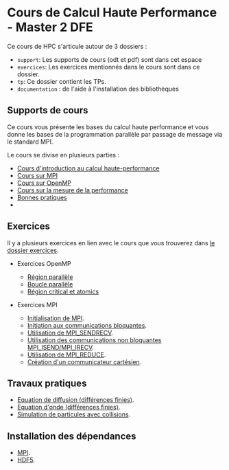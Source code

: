# Cours de Calcul Haute Performance - Master 2 DFE

Ce cours de HPC s'articule autour de 3 dossiers :
- `support`: Les supports de cours (odt et pdf) sont dans cet espace
- `exercices`: Les exercices mentionnés dans le cours sont dans ce dossier.
- `tp`: Ce dossier contient les TPs.
- `documentation` : de l'aide à l'installation des bibliothèques

## Supports de cours

Ce cours vous présente les bases du calcul haute performance et vous donne les
bases de la programmation parallèle par passage de message via le standard MPI.

Le cours se divise en plusieurs parties :
- [Cours d'introduction au calcul haute-performance](./support/Introduction_HPC.pdf)
- [Cours sur MPI](./support/MPI.pdf)
- [Cours sur OpenMP](./support/OpenMP.pdf)
- [Cours sur la mesure de la performance](./support/mesure_performance.pdf)
- [Bonnes pratiques](./support/bonnes_pratiques.pdf)
-
## Exercices

Il y a plusieurs exercices en lien avec le cours que vous trouverez
dans [le dossier exercices](./exercices/).

- Exercices OpenMP
  - [Région parallèle](./exercices/openmp/1_omp_parallel)
  - [Boucle parallèle](./exercices/openmp/2_omp_do)
  - [Région critical et atomics](./exercices/openmp/3_omp_critical)


- Exercices MPI
  - [Initialisation de MPI](./exercices/mpi/1_initialization).
  - [Initiation aux communications bloquantes](./exercices/mpi/2_blocking_com).
  - [Utilisation de MPI_SENDRECV](./exercices/mpi/3_sendrecv).
  - [Utilisation des communications non bloquantes MPI_ISEND/MPI_IRECV](./exercices/mpi/4_nonblockling_com).
  - [Utilisation de MPI_REDUCE](./exercices/mpi/5_reduce_com).
  - [Création d'un communicateur cartésien](./exercices/mpi/6_cartesian_com).

## Travaux pratiques

- [Equation de diffusion (différences finies)](./tp/diffusion/).
- [Equation d'onde (différences finies)](./tp/onde/).
- [Simulation de particules avec collisions](./tp/collision/).

## Installation des dépendances

- [MPI](./documentation/mpi.md).
- [HDF5](./documentation/hdf5.md).
